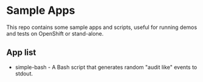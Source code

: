 # Sample Apps

This repo contains some sample apps and scripts, useful for running demos and tests on OpenShift or stand-alone.

## App list

- simple-bash - A Bash script that generates random "audit like" events to stdout.
